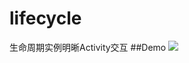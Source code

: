 # lifecycle
生命周期实例明晰Activity交互
##Demo
![](https://github.com/wzhnsc/TestDynamicallyMakeUiElement/blob/master/gif/show.gif)
